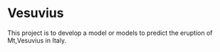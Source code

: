 # Vesuvius
This project is to develop a model or models to predict the eruption of Mt,Vesuvius in Italy.
